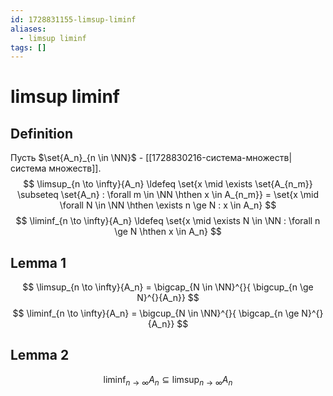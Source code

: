 ```yaml
---
id: 1728831155-limsup-liminf
aliases:
  - limsup liminf
tags: []
---
```


# limsup liminf

## Definition
Пусть $\set{A_n}_{n \in \NN}$ - [[1728830216-система-множеств|система множеств]].
$$
\limsup_{n \to \infty}{A_n} \ldefeq
\set{x \mid \exists \set{A_{n_m}} \subseteq \set{A_n} : \forall m \in \NN \hthen x \in A_{n_m}} =
\set{x \mid \forall N \in \NN \hthen \exists n \ge N : x \in A_n}
$$
$$
\liminf_{n \to \infty}{A_n} \ldefeq
\set{x \mid \exists N \in \NN : \forall n \ge N \hthen x \in A_n}
$$
## Lemma 1
$$
\limsup_{n \to \infty}{A_n} = \bigcap_{N \in \NN}^{}{ \bigcup_{n \ge N}^{}{A_n}}
$$
$$
\liminf_{n \to \infty}{A_n} = \bigcup_{N \in \NN}^{}{ \bigcap_{n \ge N}^{}{A_n}}
$$
## Lemma 2
$$
\liminf_{n \to \infty}{A_n} \subseteq \limsup_{n \to \infty}{A_n}
$$
